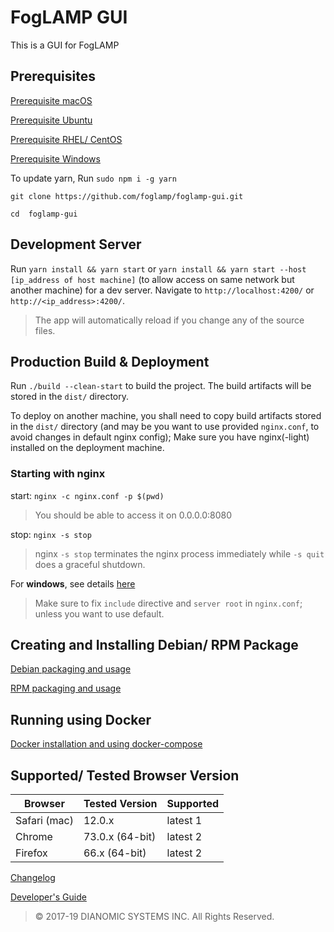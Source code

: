 # FogLAMP GUI
This is a GUI for FogLAMP

## Prerequisites

[Prerequisite macOS](prerequisite-macos.md)

[Prerequisite Ubuntu](prerequisite-ubuntu.md)

[Prerequisite RHEL/ CentOS](prerequisite-redhat.md)

[Prerequisite Windows](prerequisite-windows.md)

To update yarn, Run `sudo npm i -g yarn`

`git clone https://github.com/foglamp/foglamp-gui.git`

`cd  foglamp-gui`

## Development Server

Run `yarn install && yarn start` or `yarn install && yarn start --host [ip_address of host machine]` (to allow access on same network but another machine) for a dev server. Navigate to `http://localhost:4200/` or `http://<ip_address>:4200/`. 

> The app will automatically reload if you change any of the source files.

## Production Build & Deployment

Run `./build --clean-start` to build the project. The build artifacts will be stored in the `dist/` directory.

To deploy on another machine, you shall need to copy build artifacts stored in the `dist/` directory (and may be you want to use provided `nginx.conf`, to avoid changes in default nginx config); Make sure you have nginx(-light) installed on the deployment machine.

### Starting with nginx

start: `nginx -c nginx.conf -p $(pwd)`

> You should be able to access it on 0.0.0.0:8080

stop: `nginx -s stop`

> nginx `-s stop` terminates the nginx process immediately while `-s quit` does a graceful shutdown.


For **windows**, see details [here](windows-nginx-deployment-guide.md)

> Make sure to fix `include` directive and `server root` in `nginx.conf`; unless you want to use default.

## Creating and Installing Debian/ RPM Package
[Debian packaging and usage](debian-readme.md)

[RPM packaging and usage](rpm-readme.md)

## Running using Docker 
[Docker installation and using docker-compose](docker-readme.md)

## Supported/ Tested Browser Version
Browser | Tested Version | Supported
--------|-------- |-------
Safari (mac)  | 12.0.x   | latest 1
Chrome  | 73.0.x (64-bit) | latest 2
Firefox | 66.x (64-bit) | latest 2


[Changelog](changelog.md)

[Developer's Guide](developers-guide.md)


> &copy; 2017-19 DIANOMIC SYSTEMS INC. All Rights Reserved.
